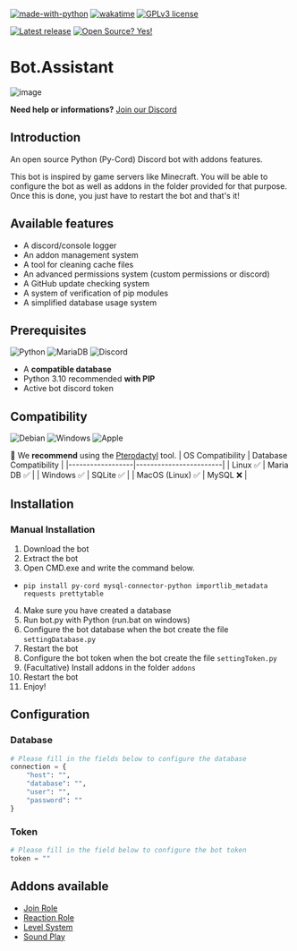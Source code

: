 [![made-with-python](https://img.shields.io/badge/Made%20with-Python-1f425f.svg?style=for-the-badge)](https://www.python.org/)
[![wakatime](https://wakatime.com/badge/github/Ted-18/Bot.Assistant.svg?style=for-the-badge)](https://wakatime.com/badge/github/Ted-18/Bot.Assistant)
[![GPLv3 license](https://img.shields.io/badge/License-GPLv3-blue.svg?style=for-the-badge)](http://perso.crans.org/besson/LICENSE.html)

[![Latest release](https://badgen.net/github/release/Ted-18/Bot.Assistant?style=for-the-badge)](https://github.com/Ted-18/Bot.Assistant/releases)
[![Open Source? Yes!](https://badgen.net/badge/Open%20Source%20%3F/Yes%21/blue?style=for-the-badge)](https://github.com/Naereen/badges/)


# Bot.Assistant
![image](https://user-images.githubusercontent.com/84779771/229033259-682fb313-9dbd-41c0-aabd-1041e94c434f.png)



**Need help or informations?** [Join our Discord](https://discord.gg/xJ7tmEUnc3)

## Introduction
An open source Python (Py-Cord) Discord bot with addons features.

This bot is inspired by game servers like Minecraft. You will be able to configure the bot as well as addons in the folder provided for that purpose. Once this is done, you just have to restart the bot and that's it!


## Available features
- A discord/console logger
- An addon management system
- A tool for cleaning cache files
- An advanced permissions system (custom permissions or discord)
- A GitHub update checking system
- A system of verification of pip modules
- A simplified database usage system


## Prerequisites
![Python](https://img.shields.io/badge/python-3670A0?style=for-the-badge&logo=python&logoColor=ffdd54)
![MariaDB](https://img.shields.io/badge/MariaDB-003545?style=for-the-badge&logo=mariadb&logoColor=white)
![Discord](https://img.shields.io/badge/Discord-%235865F2.svg?style=for-the-badge&logo=discord&logoColor=white)

- A **compatible database**
- Python 3.10 recommended **with PIP**
- Active bot discord token


## Compatibility
![Debian](https://img.shields.io/badge/Debian-D70A53?style=for-the-badge&logo=debian&logoColor=white)
![Windows](https://img.shields.io/badge/Windows-0078D6?style=for-the-badge&logo=windows&logoColor=white)
![Apple](https://img.shields.io/badge/Apple-%23000000.svg?style=for-the-badge&logo=apple&logoColor=white)

🔰 We **recommend** using the [Pterodactyl](https://pterodactyl.io/) tool.
| OS Compatibility | Database Compatibility |
|------------------|------------------------|
| Linux ✅          | Maria DB ✅             |
| Windows ✅        | SQLite ✅               |
| MacOS (Linux) ✅  | MySQL ❌                |


## Installation
### Manual Installation
1. Download the bot
2. Extract the bot
3. Open CMD.exe and write the command below.
  - `pip install py-cord mysql-connector-python importlib_metadata requests prettytable`
4. Make sure you have created a database
5. Run bot.py with Python (run.bat on windows)
6. Configure the bot database when the bot create the file `settingDatabase.py`
7. Restart the bot
8. Configure the bot token when the bot create the file `settingToken.py`
9. (Facultative) Install addons in the folder `addons`
10. Restart the bot
11. Enjoy!


## Configuration
### Database 
```py
# Please fill in the fields below to configure the database
connection = {
    "host": "",
    "database": "",
    "user": "",
    "password": ""
}
```
### Token
```py
# Please fill in the field below to configure the bot token
token = ""
```


## Addons available
- [Join Role](https://github.com/Ted-18/Bot.Assistant-JoinRole)
- [Reaction Role](https://github.com/Ted-18/Bot.Assistant-ReactionRole)
- [Level System](https://github.com/Ted-18/Bot.Assistant-LevelSystem)
- [Sound Play](https://github.com/Ted-18/Bot.Assistant-SoundPlay)
